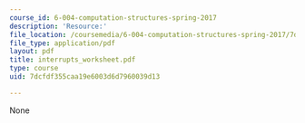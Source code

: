 ```yaml
---
course_id: 6-004-computation-structures-spring-2017
description: 'Resource:'
file_location: /coursemedia/6-004-computation-structures-spring-2017/7dcfdf355caa19e6003d6d7960039d13_interrupts_worksheet.pdf
file_type: application/pdf
layout: pdf
title: interrupts_worksheet.pdf
type: course
uid: 7dcfdf355caa19e6003d6d7960039d13

---
```

None